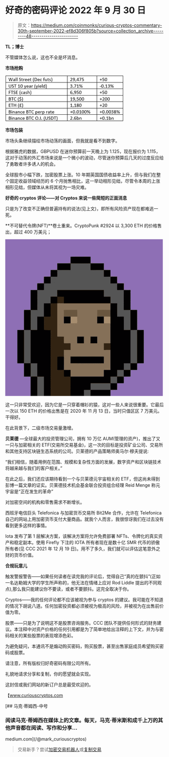 # 好奇的密码评论 2022 年 9 月 30 日

> 原文：<https://medium.com/coinmonks/curious-cryptos-commentary-30th-september-2022-ef8d306f805b?source=collection_archive---------48----------------------->

**TL；博士**

不管媒体怎么说，这也不全是坏消息。

**市场抢购**

![](img/7132b148216ead5d574426f9f7d9ba0c.png)

**市场包装**

市场头条继续描绘市场动荡的画面，但我就是看不到数字。

根据雅虎的数据，GBPUSD 在迷你预算前一天晚上为 1.125，现在报价为 1.115，这对于动荡的外汇市场来说是一个微小的波动，尽管迷你预算后几天的过度反应给了勇敢者许多诱人的机会。

全球股市小幅下跌，加密股票上涨。10 年期英国国债收益率上升，但与我们在整个固定收益领域经历的 6 个月抛售相比，这一举动相形见绌，尽管令本周的上涨相形见绌，但媒体从未将其视为一场灾难。

**好奇的 cryptos 评论——对 Cryptos 来说一些简短的正面消息**

只是为了改变不正确但普遍持有的说法(见上文)，即所有风险资产现在都难逃一死。

**不可替代令牌(NFT)**卷土重来。CryptoPunk #2924 以 3,300 ETH 的价格售出，超过 400 万美元；

![](img/552a1dbeefffd4391e00946a621484ee.png)

这一只非常受欢迎，因为它是一只穿着帽衫的猿，这对一些人来说很重要。它最后一次以 150 ETH 的价格出售是在 2020 年 11 月 13 日，当时只值区区 7 万美元。干得好。

在此背景下，二级市场交易量激增。

**贝莱德** —全球最大的投资管理公司，拥有 10 万亿 AUM(管理的资产)，推出了又一只与加密相关的 ETF(交易所交易基金)，这一次的目标是投资矿业公司、交易所和其他支持区块链生态系统的公司。贝莱德的产品策略师奥马尔·穆夫提说:

“我们相信，随着用例在范围、规模和复杂性方面的发展，数字资产和区块链技术将越来越与我们的客户相关。”

在此之后，我们还应该期待看到一个与贝莱德元宇宙相关的 ETF，但这尚未得到彭博一篇文章的证实。贝莱德技术机会基金联合投资组合经理 Reid Menge 称元宇宙是“正在发生的革命”

对加密空间的机构和零售需求不断增长。

西班牙电信巨头 Telefonica 与加密货币交易所 Bit2Me 合作，允许在 Telefonica 自己的网站上用加密货币支付大量商品。就我个人而言，我很惊讶我们在过去没有看到更多这样的事情。

Iota 发布了第 1 层解决方案，该解决方案将允许免费部署 NFTs、令牌化的真实资产和稳定副本。使用 Firefly 下注的 IOTA 所有者现在是数十亿 SMR 代币的骄傲所有者(见 CCC 2021 年 12 月 19 日)。用不了多久，我们就可以评估这笔意外之财的货币价值。

**合规玩意儿**

触发警报警告——如果任何读者在读完我的评论后，觉得自己“真的在颤抖”(正如一名达勒姆大学的学生所声称的，他无法在情绪上应对 Rod Liddle 提出的不同观点),那么我只能建议你不要读，或者不要颤抖。这完全取决于你。

Cryptos——我的任何评论都不应该被视为参与 cryptos 的建议。我可能在不知道的情况下胡说八道。任何加密投资都必须被视为极高的风险，并被视为在出售前价值为零。

股票——只是为了说明这不是股票咨询服务。CCC 团队不提供任何形式的财务建议。本注释中对资产价格的任何引用都是为了简单地给出注释的上下文，并为与密码相关的某些股票的表现增添色彩。

为避免疑问，本通讯不是煽动购买密码，购买股票，甚至出售家庭成员希望购买密码或股票。

请注意，所有版权归好奇密码有限公司所有。

礼貌地请求分享和复制，你的愿望就会实现。

这封信或我们网站的新订户总是最受欢迎的。

【www.curiouscryptos.com 

[](/@mark_curiouscryptos) [## 马克·蒂姆西-中号

### 阅读马克·蒂姆西在媒体上的文章。每天，马克·蒂米斯和成千上万的其他声音都在阅读、写作和分享…

medium.com](/@mark_curiouscryptos) 

> 交易新手？尝试[加密交易机器人](/coinmonks/crypto-trading-bot-c2ffce8acb2a)或[复制交易](/coinmonks/top-10-crypto-copy-trading-platforms-for-beginners-d0c37c7d698c)